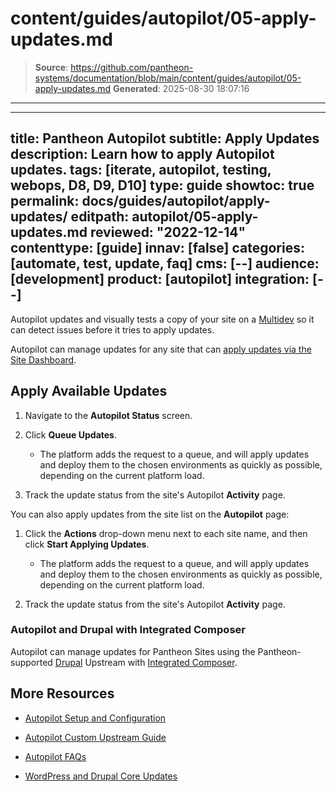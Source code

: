 # content/guides/autopilot/05-apply-updates.md

> **Source**: https://github.com/pantheon-systems/documentation/blob/main/content/guides/autopilot/05-apply-updates.md
> **Generated**: 2025-08-30 18:07:16

---

---
title: Pantheon Autopilot
subtitle: Apply Updates
description: Learn how to apply Autopilot updates.
tags: [iterate, autopilot, testing, webops, D8, D9, D10]
type: guide
showtoc: true
permalink: docs/guides/autopilot/apply-updates/
editpath: autopilot/05-apply-updates.md
reviewed: "2022-12-14"
contenttype: [guide]
innav: [false]
categories: [automate, test, update, faq]
cms: [--]
audience: [development]
product: [autopilot]
integration: [--]
---

Autopilot updates and visually tests a copy of your site on a [Multidev](/guides/multidev) so it can detect issues before it tries to apply updates.

Autopilot can manage updates for any site that can [apply updates via the Site Dashboard](/core-updates#apply-upstream-updates-via-the-site-dashboard).

## Apply Available Updates

1. Navigate to the **Autopilot Status** screen.

1. Click **Queue Updates**.

   - The platform adds the request to a queue, and will apply updates and deploy them to the chosen environments as quickly as possible, depending on the current platform load.

1. Track the update status from the site's Autopilot **Activity** page.

You can also apply updates from the site list on the **<Icon icon="robot"/> Autopilot** page:

1. Click the **Actions** <Icon icon="angleDown" /> drop-down menu next to each site name, and then click **Start Applying Updates**.

   - The platform adds the request to a queue, and will apply updates and deploy them to the chosen environments as quickly as possible, depending on the current platform load.

1. Track the update status from the site's Autopilot **Activity** page.

### Autopilot and Drupal with Integrated Composer

Autopilot can manage updates for Pantheon Sites using the Pantheon-supported [Drupal](/drupal) Upstream with [Integrated Composer](/guides/integrated-composer).

## More Resources

- [Autopilot Setup and Configuration](/guides/autopilot/enable-autopilot)

- [Autopilot Custom Upstream Guide](/guides/autopilot-custom-upstream)

- [Autopilot FAQs](/guides/autopilot/autopilot-faq)

- [WordPress and Drupal Core Updates](/core-updates)
